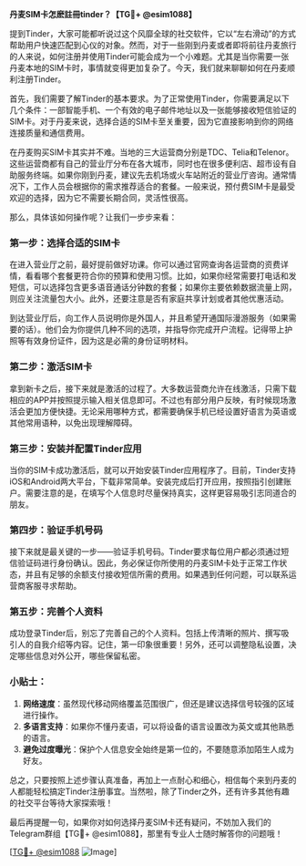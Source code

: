 **丹麦SIM卡怎麽註冊tinder？【TG💪+ @esim1088】**

提到Tinder，大家可能都听说过这个风靡全球的社交软件，它以“左右滑动”的方式帮助用户快速匹配到心仪的对象。然而，对于一些刚到丹麦或者即将前往丹麦旅行的人来说，如何注册并使用Tinder可能会成为一个小难题。尤其是当你需要一张丹麦本地的SIM卡时，事情就变得更加复杂了。今天，我们就来聊聊如何在丹麦顺利注册Tinder。

首先，我们需要了解Tinder的基本要求。为了正常使用Tinder，你需要满足以下几个条件：一部智能手机、一个有效的电子邮件地址以及一张能够接收短信验证的SIM卡。对于丹麦来说，选择合适的SIM卡至关重要，因为它直接影响到你的网络连接质量和通信费用。

在丹麦购买SIM卡其实并不难。当地的三大运营商分别是TDC、Telia和Telenor。这些运营商都有自己的营业厅分布在各大城市，同时也在很多便利店、超市设有自助服务终端。如果你刚到丹麦，建议先去机场或火车站附近的营业厅咨询。通常情况下，工作人员会根据你的需求推荐适合的套餐。一般来说，预付费SIM卡是最受欢迎的选择，因为它不需要长期合同，灵活性很高。

那么，具体该如何操作呢？让我们一步步来看：

### 第一步：选择合适的SIM卡
在进入营业厅之前，最好提前做好功课。你可以通过官网查询各运营商的资费详情，看看哪个套餐更符合你的预算和使用习惯。比如，如果你经常需要打电话和发短信，可以选择包含更多语音通话分钟数的套餐；如果你主要依赖数据流量上网，则应关注流量包大小。此外，还要注意是否有家庭共享计划或者其他优惠活动。

到达营业厅后，向工作人员说明你是外国人，并且希望开通国际漫游服务（如果需要的话）。他们会为你提供几种不同的选项，并指导你完成开户流程。记得带上护照等有效身份证件，因为这是必需的身份证明材料。

### 第二步：激活SIM卡
拿到新卡之后，接下来就是激活的过程了。大多数运营商允许在线激活，只需下载相应的APP并按照提示输入相关信息即可。不过也有部分用户反映，有时候现场激活会更加方便快捷。无论采用哪种方式，都需要确保手机已经设置好语言为英语或其他常用语种，以免出现理解障碍。

### 第三步：安装并配置Tinder应用
当你的SIM卡成功激活后，就可以开始安装Tinder应用程序了。目前，Tinder支持iOS和Android两大平台，下载非常简单。安装完成后打开应用，按照指引创建账户。需要注意的是，在填写个人信息时尽量保持真实，这样更容易吸引志同道合的朋友。

### 第四步：验证手机号码
接下来就是最关键的一步——验证手机号码。Tinder要求每位用户都必须通过短信验证码进行身份确认。因此，务必保证你所使用的丹麦SIM卡处于正常工作状态，并且有足够的余额支付接收短信所需的费用。如果遇到任何问题，可以联系运营商客服寻求帮助。

### 第五步：完善个人资料
成功登录Tinder后，别忘了完善自己的个人资料。包括上传清晰的照片、撰写吸引人的自我介绍等内容。记住，第一印象很重要！另外，还可以调整隐私设置，决定哪些信息对外公开，哪些保留私密。

### 小贴士：
1. **网络速度**：虽然现代移动网络覆盖范围很广，但还是建议选择信号较强的区域进行操作。
2. **多语言支持**：如果你不懂丹麦语，可以将设备的语言设置改为英文或其他熟悉的语言。
3. **避免过度曝光**：保护个人信息安全始终是第一位的，不要随意添加陌生人成为好友。

总之，只要按照上述步骤认真准备，再加上一点耐心和细心，相信每个来到丹麦的人都能轻松搞定Tinder注册事宜。当然啦，除了Tinder之外，还有许多其他有趣的社交平台等待大家探索哦！

最后再提醒一句，如果你对如何选择丹麦SIM卡还有疑问，不妨加入我们的Telegram群组【TG💪+ @esim1088】，那里有专业人士随时解答你的问题哦！

[[TG💪+ @esim1088](https://t.me/s/esim1088) ![Image](https://i.postimg.cc/4NQfJmqS/Snipaste-2025-05-13-00-14-12.png)]
